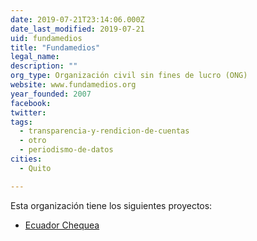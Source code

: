 ```yaml
---
date: 2019-07-21T23:14:06.000Z
date_last_modified: 2019-07-21
uid: fundamedios
title: "Fundamedios"
legal_name: 
description: ""
org_type: Organización civil sin fines de lucro (ONG)
website: www.fundamedios.org
year_founded: 2007
facebook: 
twitter: 
tags:
  - transparencia-y-rendicion-de-cuentas
  - otro
  - periodismo-de-datos
cities: 
  - Quito

---
```


Esta organización tiene los siguientes proyectos:

- [Ecuador Chequea](/i/ecuador-chequea.html)
